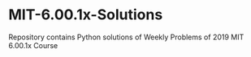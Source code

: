 # MIT-6.00.1x-Solutions
Repository contains Python solutions of Weekly Problems of 2019 MIT 6.00.1x Course
